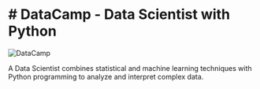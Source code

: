 # # DataCamp - Data Scientist with Python

![DataCamp](https://cdn.datacamp.com/main-app/assets/logos/logo-full-filled-white-d3abc0f01268e3c099e91eec99ce5c9403d603ab6bc4c940d2f65f432d4e3be8.svg)


A Data Scientist combines statistical and machine learning techniques with Python programming to analyze and interpret complex data.